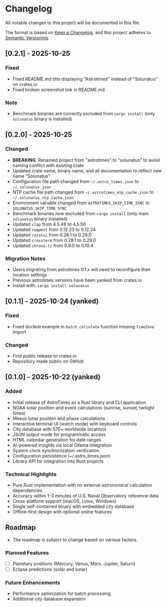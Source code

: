 # Changelog

All notable changes to this project will be documented in this file.

The format is based on [Keep a Changelog](https://keepachangelog.com/en/1.0.0/),
and this project adheres to [Semantic Versioning](https://semver.org/spec/v2.0.0.html).

## [0.2.1] - 2025-10-25

### Fixed
- Fixed README.md title displaying "Astrotimes" instead of "Solunatus" on crates.io
- Fixed broken screenshot link in README.md

### Note
- Benchmark binaries are correctly excluded from `cargo install` (only `solunatus` binary is installed)

## [0.2.0] - 2025-10-25

### Changed
- **BREAKING**: Renamed project from "astrotimes" to "solunatus" to avoid naming conflict with existing crate
- Updated crate name, binary name, and all documentation to reflect new name "Solunatus"
- Configuration file path changed from `~/.astro_times.json` to `~/.solunatus.json`
- NTP cache file path changed from `~/.astrotimes_ntp_cache.json` to `~/.solunatus_ntp_cache.json`
- Environment variable changed from `ASTROTIMES_SKIP_TIME_SYNC` to `SOLUNATUS_SKIP_TIME_SYNC`
- Benchmark binaries now excluded from `cargo install` (only main `solunatus` binary installed)
- Updated `clap` from 4.5.48 to 4.5.50
- Updated `reqwest` from 0.12.23 to 0.12.24
- Updated `ratatui` from 0.28.1 to 0.29.0
- Updated `crossterm` from 0.28.1 to 0.29.0
- Updated `chrono-tz` from 0.9.0 to 0.10.4

### Migration Notes
- Users migrating from astrotimes 0.1.x will need to reconfigure their location settings
- Previous astrotimes versions have been yanked from crates.io
- Install with: `cargo install solunatus`

## [0.1.1] - 2025-10-24 (yanked)

### Fixed
- Fixed doctest example in `batch_calculate` function missing `TimeZone` import

### Changed
- First public release to crates.io
- Repository made public on GitHub

## [0.1.0] - 2025-10-22 (yanked)

### Added
- Initial release of AstroTimes as a Rust library and CLI application
- NOAA solar position and event calculations (sunrise, sunset, twilight times)
- Meeus lunar position and phase calculations
- Interactive terminal UI (watch mode) with keyboard controls
- City database with 570+ worldwide locations
- JSON output mode for programmatic access
- HTML calendar generation for date ranges
- AI-powered insights via local Ollama integration
- System clock synchronization verification
- Configuration persistence (~/.astro_times.json)
- Library API for integration into Rust projects

### Technical Highlights
- Pure Rust implementation with no external astronomical calculation dependencies
- Accuracy within 1-3 minutes of U.S. Naval Observatory reference data
- Cross-platform support (macOS, Linux, Windows)
- Single self-contained binary with embedded city database
- Offline-first design with optional online features

## Roadmap 
 - The roadmap is subject to change based on various factors.
   
### Planned Features
- [ ] Planetary positions (Mercury, Venus, Mars, Jupiter, Saturn)
- [ ] Eclipse predictions (solar and lunar)

### Future Enhancements
- Performance optimization for batch processing
- Additional city database expansion
